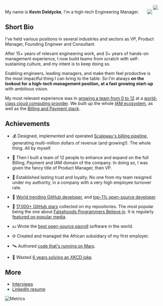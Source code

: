 <img align="right" src="https://github-readme-stats.vercel.app/api?username=kdeldycke&show_icons=true&text_color=718096&hide_title=true"/>

<a href="https://sourcekarma.vercel.app/kdeldycke"><img align="right" src="https://sourcekarma-og.vercel.app/api/kdeldycke/github"/></a>

My name is **Kevin Deldycke**, I'm a high-tech Engineering Manager.


## Short Bio

I've held various positions in several industries and sectors as VP, Product Manager, Founding Engineer and Consultant.

After 15+ years of relevant engineering work, and 3+ years of hands-on management experience, I now build teams from scratch with self-sustaining culture, and my intent is to keep doing so.

Enabling engineers, leading managers, and make them feel productive is the most impactful thing I can bring to the table. So I'm always **on the lookout for a high-tech management position, at a fast growing start-up** with ambitious vision.

My most relevant experience was in [growing a team from 0 to 12](https://devtomanager.com/interviews/kevin-deldycke/) at a [world-class cloud computing provider](https://scaleway.com). We built up the whole [IAM ecosystem](https://github.com/kdeldycke/awesome-iam), as well as the [Billing and Payment stack](https://github.com/kdeldycke/awesome-billing).


## Achievements

- 💰 Designed, implemented and operated [Scaleway's billing
pipeline](https://web.archive.org/web/20190315172559/https://scaleway.com/faq/billing/), generating
multi-million dollars of revenue (and growing!). The whole
thing. All by myself.

- 🚀 Then I built a team of 12 people to enhance and expand on the full Billing, Payment and IAM domain of the company. In doing so, I was given the fancy title of Product Manager, then VP.

- 🤝 Established lasting trust and loyalty. No one from my team resigned under my authority, in a company with a very high employee turnover rate.

- 🥇 [World trending GitHub
developer](https://kevin.deldycke.com/2017/04/github-top-developer/), and [top-1% open-source
developer](https://kevin.deldycke.com/2011/03/top-1-percent-open-source-developer/).

- 🌟 [17,000+ GitHub stars](https://github.com/kdeldycke/kdeldycke/blob/main/awesome-stats.md) collected on my repositories. The most popular being the one about [Falsehoods Programmers Believe
in](https://github.com/kdeldycke/awesome-falsehood). It is regularly [featured on popular media](https://github.com/kdeldycke/awesome-falsehood/blob/main/assets/in-the-media.md).

- 💵 Wrote the [best open-source
payroll](https://kevin.deldycke.com/2008/06/best-open-source-payroll-software/)
software in the world.

- 🌐 Created and managed the African subsidiary of my first employer.

- 🛰 Authored [code that's running on Mars](https://twitter.com/kdeldycke/status/1384862861210624005).

- 🤡 Wasted [6 years solving an XKCD joke](https://github.com/kdeldycke/meta-package-manager#readme).

## More

* [Interviews](https://kevin.deldycke.com/about/#interviews)
* [LinkedIn resume](https://www.linkedin.com/in/kevindeldycke/)

![Metrics](https://metrics.lecoq.io/kdeldycke?template=classic&base.header=0&base.activity=0&base.community=0&base.repositories=0&base.metadata=0&achievements=1&notable=1&achievements.threshold=C&achievements.secrets=true&achievements.display=detailed&achievements.limit=7&achievements.ignored=member%2C%20forker%2C%20stargazer&notable.from=all&notable.repositories=true&notable.indepth=true&notable.types=commit&config.display=columns)
